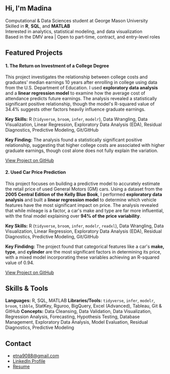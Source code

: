 ## Hi, I'm Madina

Computational & Data Sciences student at George Mason University  
Skilled in **R**, **SQL**, and **MATLAB**  
Interested in analytics, statistical modeling, and data visualization  
Based in the DMV area | Open to part-time, contract, and entry-level roles



## Featured Projects

#### 1. The Return on Investment of a College Degree

This project investigates the relationship between college costs and graduates' median earnings 10 years after enrolling in college using data from the U.S. Department of Education. I used **exploratory data analysis** and a **linear regression model** to examine how the average cost of attendance predicts future earnings. The analysis revealed a statistically significant positive relationship, though the model's R-squared value of 34.4% suggests other factors heavily influence graduate earnings.

**Key Skills:** R (`tidyverse`, `broom`, `infer`, `modelr`), Data Wrangling, Data Visualization, Linear Regression, Exploratory Data Analysis (EDA), Residual Diagnostics, Predictive Modeling, Git/GitHub

**Key Finding:** The analysis found a statistically significant positive relationship, suggesting that higher college costs are associated with higher graduate earnings, though cost alone does not fully explain the variation.

[View Project on GitHub](https://github.com/etna9088/college_cost_vs_earnings)


#### 2. Used Car Price Prediction

This project focuses on building a predictive model to accurately estimate the retail price of used General Motors (GM) cars. Using a dataset from the **2005 Central Edition of the Kelly Blue Book**, I performed **exploratory data analysis** and built a **linear regression model** to determine which vehicle features have the most significant impact on price. The analysis revealed that while mileage is a factor, a car's make and type are far more influential, with the final model explaining over **94% of the price variability**.

**Key Skills:** R (`tidyverse`, `broom`, `infer`, `modelr`, `readxl`), Data Wrangling, Data Visualization, Linear Regression, Exploratory Data Analysis (EDA), Residual Diagnostics, Predictive Modeling, Git/GitHub

**Key Findidng:** The project found that categorical features like a car's **make, type**, and **cylinder** are the most significant factors in determining its price, with a mixed model incorporating these variables achieving an R-squared value of 0.94.

[View Project on GitHub](https://github.com/etna9088/car_prices)


## Skills & Tools

**Languages:** R, SQL, MATLAB
**Libraries/Tools:** `tidyverse`, `infer`, `modelr`, `broom`, `tibble`, StatKey, Rguroo, BigQuery, Excel (Advanced), Tableau, Git & GitHub
**Concepts:** Data Cleansing, Data Validation, Data Visualization, Regression Analysis, Forecasting, Hypothesis Testing, Database Management, Exploratory Data Analysis, Model Evaluation, Residual Diagnostics, Predictive Modeling


## Contact
* [etna9088@gmail.com](mailto:etna9088@gmail.com)
* [LinkedIn Profile](https://www.linkedin.com/in/etna907)
* [Resume](https://github.com/etna9088/Madina_Kanafina_Resume/blob/main/Madina_Kanafina_Resume_PDF.pdf)

